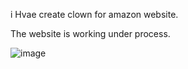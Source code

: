 i Hvae create clown for amazon website.

The website is working under process.

![image](https://user-images.githubusercontent.com/78902343/134399985-50fd6833-5009-4dbc-81de-939bbf6387d5.png)
